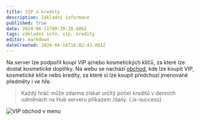```yaml
---
title: VIP a kredity
description: Základní informace
published: true
date: 2024-06-11T09:39:28.686Z
tags: základní info, vip, kredity
editor: markdown
dateCreated: 2024-04-14T16:02:43.891Z
---
```


Na server lze podpořit koupí VIP a/nebo kosmetických klíčů, za které lze dostat kosmetické doplňky. Na webu se nachází [obchod](https://luminion.net/store), kde lze koupit VIP, kosmetické klíče nebo kredity, za které si lze koupit předchozí jmenované předměty i ve hře.

> Každý hráč může zdarma získat určitý počet kreditů v denních odměnách na Hub serveru příkazem /daily.
{.is-success}

![VIP obchod v menu](/menu_vip_shop.png)